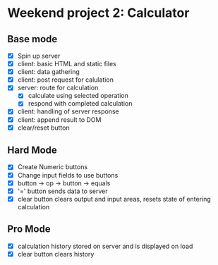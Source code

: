 # Weekend project 2: Calculator
## Base mode
- [x] Spin up server
- [x] client: basic HTML and static files
- [x] client: data gathering
- [x] client: post request for calulation
- [x] server: route for calculation
    - [x] calculate using selected operation
    - [x] respond with completed calculation
- [x] client: handling of server response
- [x] client: append result to DOM
- [x] clear/reset button
## Hard Mode
- [x] Create Numeric buttons
- [x] Change input fields to use buttons
- [x] button -> op -> button -> equals
- [x] '=' button sends data to server
- [x] clear button clears output and input areas, resets state of entering calculation
## Pro Mode
- [x] calculation history stored on server and is displayed on load
- [x] clear button clears history

